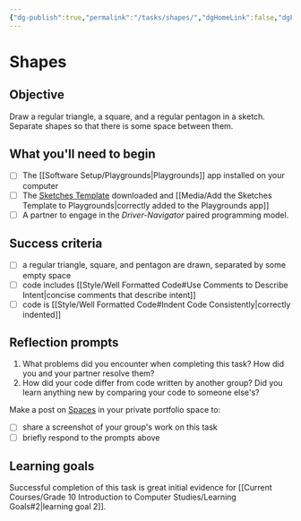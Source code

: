```yaml
---
{"dg-publish":true,"permalink":"/tasks/shapes/","dgHomeLink":false,"dgPassFrontmatter":false}
---
```


# Shapes
## Objective
Draw a regular triangle, a square, and a regular pentagon in a sketch. Separate shapes so that there is some space between them.
## What you'll need to begin
- [ ] The [[Software Setup/Playgrounds|Playgrounds]] app installed on your computer
- [ ] The [Sketches Template](https://www.icloud.com/iclouddrive/05byqMOJr5k8w6zM3ehUHTv1Q#Sketches_Template) downloaded and [[Media/Add the Sketches Template to Playgrounds|correctly added to the Playgrounds app]]
- [ ]  A partner to engage in the *Driver-Navigator* paired programming model.
## Success criteria
- [ ] a regular triangle, square, and pentagon are drawn, separated by some empty space
- [ ] code includes [[Style/Well Formatted Code#Use Comments to Describe Intent|concise comments that describe intent]]
- [ ] code is [[Style/Well Formatted Code#Indent Code Consistently|correctly indented]]
## Reflection prompts
1. What problems did you encounter when completing this task? How did you and your partner resolve them?
2. How did your code differ from code written by another group? Did you learn anything new by comparing your code to someone else's?

Make a post on [Spaces](https://ca.spacesedu.com) in your private portfolio space to:
- [ ] share a screenshot of your group's work on this task
- [ ] briefly respond to the prompts above
## Learning goals
Successful completion of this task is great initial evidence for [[Current Courses/Grade 10 Introduction to Computer Studies/Learning Goals#2|learning goal 2]].
